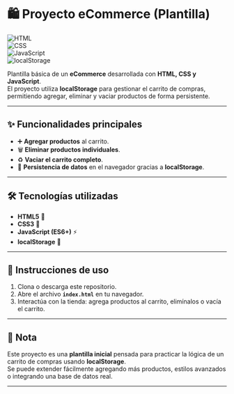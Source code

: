 # 🛍️ Proyecto eCommerce (Plantilla)

![HTML](https://img.shields.io/badge/HTML5-E34F26?style=for-the-badge&logo=html5&logoColor=white)  
![CSS](https://img.shields.io/badge/CSS3-1572B6?style=for-the-badge&logo=css3&logoColor=white)  
![JavaScript](https://img.shields.io/badge/JavaScript-F7DF1E?style=for-the-badge&logo=javascript&logoColor=black)  
![localStorage](https://img.shields.io/badge/localStorage-4CAF50?style=for-the-badge&logo=google-chrome&logoColor=white)  

Plantilla básica de un **eCommerce** desarrollada con **HTML, CSS y JavaScript**.  
El proyecto utiliza **localStorage** para gestionar el carrito de compras, permitiendo agregar, eliminar y vaciar productos de forma persistente.  

---

## ✨ Funcionalidades principales  
- ➕ **Agregar productos** al carrito.  
- 🗑️ **Eliminar productos individuales**.  
- ♻️ **Vaciar el carrito completo**.  
- 💾 **Persistencia de datos** en el navegador gracias a **localStorage**.  

---

## 🛠️ Tecnologías utilizadas  
- **HTML5** 📄  
- **CSS3** 🎨  
- **JavaScript (ES6+)** ⚡  
- **localStorage** 💾  

---

## 🚀 Instrucciones de uso  
1. Clona o descarga este repositorio.  
2. Abre el archivo **`index.html`** en tu navegador.  
3. Interactúa con la tienda: agrega productos al carrito, elimínalos o vacía el carrito.  

---

## 📌 Nota  
Este proyecto es una **plantilla inicial** pensada para practicar la lógica de un carrito de compras usando **localStorage**.  
Se puede extender fácilmente agregando más productos, estilos avanzados o integrando una base de datos real.  

---
